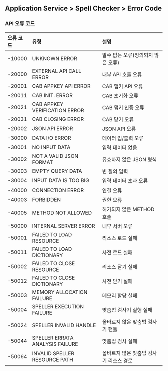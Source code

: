 ## Application Service > Spell Checker > Error Code

### API 오류 코드

| 오류 코드 | 유형 | 설명 |
|:---|:---|:---|
| -10000 | UNKNOWN ERROR | 알수 없는 오류(정의되지 않은 오류) |
| -20000 | EXTERNAL API CALL ERROR | 내부 API 호출 오류 |
| -20001 | CAB APPKEY API ERROR | CAB 앱키 API 오류 |
| -20011 | CAB INIT. ERROR | CAB 초기화 오류 |
| -20021 | CAB APPKEY VERIFICATION ERROR | CAB 앱키 인증 오류 |
| -20031 | CAB CLOSING ERROR | CAB 닫기 오류 |
| -20002 | JSON API ERROR | JSON API 오류 |
| -30000 | DATA I/O ERROR | 데이터 입/출력 오류 |
| -30001 | NO INPUT DATA | 입력 데이터 없음 |
| -30002 | NOT A VALID JSON FORMAT | 유효하지 않은 JSON 형식 |
| -30003 | EMPTY QUERY DATA | 빈 질의 입력 |
| -30004 | INPUT DATA IS TOO BIG | 입력 데이터 초과 오류 |
| -40000 | CONNECTION ERROR | 연결 오류 |
| -40003 | FORBIDDEN | 권한 오류 |
| -40005 | METHOD NOT ALLOWED | 허가되지 않은 METHOD 호출 |
| -50000 | INTERNAL SERVER ERROR | 내부 서버 오류 |
| -50001 | FAILED TO LOAD RESOURCE | 리소스 로드 실패 |
| -50011 | FAILED TO LOAD DICTIONARY | 사전 로드 실패 |
| -50002 | FAILED TO CLOSE RESOURCE | 리소스 닫기 실패 |
| -50012 | FAILED TO CLOSE DICTIONARY | 사전 닫기 실패 |
| -50003 | MEMORY ALLOCATION FAILURE | 메모리 할당 실패 |
| -50004 | SPELLER EXECUTION FAILURE | 맞춤법 검사기 실행 실패 |
| -50024 | SPELLER INVALID HANDLE | 올바르지 않은 맞춤법 검사기 핸들 |
| -50044 | SPELLER ERRATA ANALYSIS FAILURE | 맞춤법 검사 실패 |
| -50064 | INVALID SPELLER RESOURCE PATH | 올바르지 않은 맞춤법 검사기 리소스 경로 |